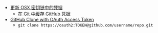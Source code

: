 - [更新 OSX 密钥链中的凭据](https://docs.github.com/zh/get-started/getting-started-with-git/updating-credentials-from-the-macos-keychain)
	- [在 Git 中缓存 GitHub 凭据](https://docs.github.com/zh/get-started/getting-started-with-git/caching-your-github-credentials-in-git)
- [GitHub Clone with OAuth Access Token](https://stackoverflow.com/questions/42148841/github-clone-with-oauth-access-token)
	- `git clone https://oauth2:TOKEN@github.com/username/repo.git`
